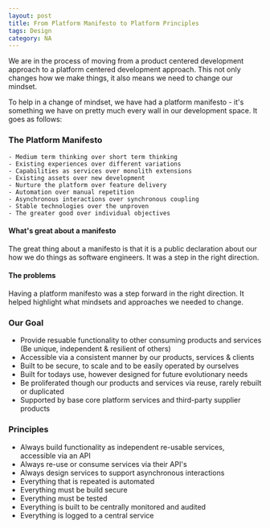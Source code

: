 ```yaml
---
layout: post
title: From Platform Manifesto to Platform Principles  
tags: Design
category: NA
---
```

We are in the process of moving from a product centered development approach to a platform centered development approach. This not only changes how we make things, it also means we need to change our mindset.

To help in a change of mindset, we have had a platform manifesto - it's something we have on pretty much every wall in our development space. It goes as follows:  

### The Platform Manifesto

~~~
- Medium term thinking over short term thinking  
- Existing experiences over different variations  
- Capabilities as services over monolith extensions  
- Existing assets over new development  
- Nurture the platform over feature delivery  
- Automation over manual repetition  
- Asynchronous interactions over synchronous coupling  
- Stable technologies over the unproven  
- The greater good over individual objectives
~~~

#### What's great about a manifesto

The great thing about a manifesto is that it is a public declaration about our how we do things as software engineers. 
It was a step in the right direction.

#### The problems 

Having a platform manifesto was a step forward in the right direction. It helped highlight what mindsets and approaches we needed to change.

### Our Goal

- Provide resuable functionality to other consuming products and services (Be unique, independent & resilient of others)  
- Accessible via a consistent manner by our products, services & clients 
- Built to be secure, to scale and to be easily operated by ourselves  
- Built for todays use, however designed for future evolutionary needs  
- Be proliferated though our products and services via reuse, rarely rebuilt or duplicated
- Supported by base core platform services and third-party supplier products  



### Principles 

- Always build functionality as independent re-usable services, accessible via an API
- Always re-use or consume services via their API's  
- Always design services to support asynchronous interactions  
- Everything that is repeated is automated  
- Everything must be build secure  
- Everything must be tested  
- Everything is built to be centrally monitored and audited  
- Everything is logged to a central service  


